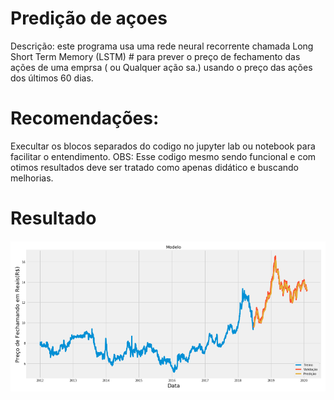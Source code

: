 # Predição de açoes 
Descrição: este programa usa uma rede neural recorrente chamada Long Short Term Memory (LSTM) # para prever o preço de fechamento das ações de uma emprsa ( ou Qualquer ação sa.) usando o preço das ações dos últimos 60 dias.
# Recomendações: 
Execultar os blocos separados do codigo no jupyter lab ou notebook para facilitar o entendimento.
OBS: Esse codigo mesmo sendo funcional e com otimos resultados deve ser tratado como apenas didático e buscando melhorias.
# Resultado
![Resultado](https://github.com/alissonf216/predicao-de-acoes/blob/master/Sem%20t%C3%ADtulo.png)

